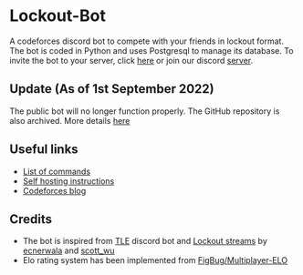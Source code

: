 # Lockout-Bot

A codeforces discord bot to compete with your friends in lockout format. The bot is coded in Python and uses Postgresql to manage its database. To invite the bot to your server, click [here](https://discord.com/oauth2/authorize?client_id=669978762120790045&permissions=0&scope=bot) or join our discord [server](https://discord.gg/xP2UPUn).

## Update (As of 1st September 2022)

The public bot will no longer function properly. The GitHub repository is also archived. More details [here](https://gist.github.com/pseudocoder10/2f87fc097d5ee3a689cc3889cf5a4bd9)

## Useful links

* [List of commands](https://github.com/pseudocoder10/Lockout-Bot/wiki/Commands)
* [Self hosting instructions](https://github.com/pseudocoder10/Lockout-Bot/wiki/Setup)
* [Codeforces blog](https://codeforces.com/blog/entry/78546)

## Credits

* The bot is inspired from [TLE](https://github.com/cheran-senthil/TLE) discord bot and [Lockout streams](https://www.youtube.com/watch?v=bBNIIg8REUU&feature=youtu.be) by [ecnerwala](https://codeforces.com/profile/ecnerwala) and [scott_wu](https://codeforces.com/profile/scott_wu) 
* Elo rating system has been implemented from [FigBug/Multiplayer-ELO](https://github.com/FigBug/Multiplayer-ELO)
